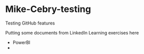 # Mike-Cebry-testing
Testing GitHub features

Putting some documents from LinkedIn Learning exercises here
  - PowerBI
  - 
